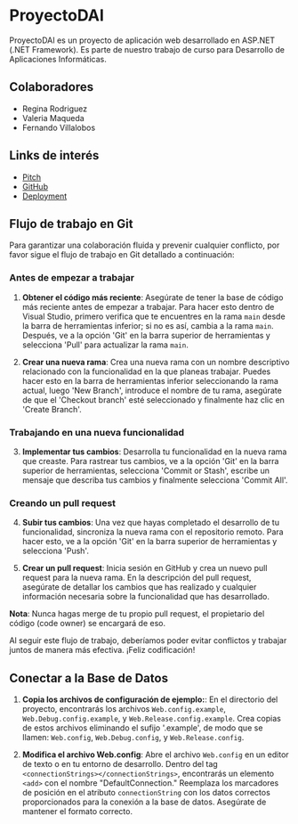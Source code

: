# ProyectoDAI
ProyectoDAI es un proyecto de aplicación web desarrollado en ASP.NET (.NET Framework). Es parte de nuestro trabajo de curso para Desarrollo de Aplicaciones Informáticas.

## Colaboradores
- Regina Rodriguez
- Valeria Maqueda
- Fernando Villalobos

## Links de interés
- [Pitch](https://youtu.be/L9r0cd3uIPs?si=HvP56NkWBndEOW75)
- [GitHub](https://github.com/Villalobos4113/ProyectoDAI)
- [Deployment](https://daiwell.fvb.one)

## Flujo de trabajo en Git

Para garantizar una colaboración fluida y prevenir cualquier conflicto, por favor sigue el flujo de trabajo en Git detallado a continuación:

### Antes de empezar a trabajar

1. **Obtener el código más reciente**: Asegúrate de tener la base de código más reciente antes de empezar a trabajar. Para hacer esto dentro de Visual Studio, primero verifica que te encuentres en la rama `main` desde la barra de herramientas inferior; si no es así, cambia a la rama `main`. Después, ve a la opción 'Git' en la barra superior de herramientas y selecciona 'Pull' para actualizar la rama `main`.

2. **Crear una nueva rama**: Crea una nueva rama con un nombre descriptivo relacionado con la funcionalidad en la que planeas trabajar. Puedes hacer esto en la barra de herramientas inferior seleccionando la rama actual, luego 'New Branch', introduce el nombre de tu rama, asegúrate de que el 'Checkout branch' esté seleccionado y finalmente haz clic en 'Create Branch'.

### Trabajando en una nueva funcionalidad

3. **Implementar tus cambios**: Desarrolla tu funcionalidad en la nueva rama que creaste. Para rastrear tus cambios, ve a la opción 'Git' en la barra superior de herramientas, selecciona 'Commit or Stash', escribe un mensaje que describa tus cambios y finalmente selecciona 'Commit All'.

### Creando un pull request

4. **Subir tus cambios**: Una vez que hayas completado el desarrollo de tu funcionalidad, sincroniza la nueva rama con el repositorio remoto. Para hacer esto, ve a la opción 'Git' en la barra superior de herramientas y selecciona 'Push'.

5. **Crear un pull request**: Inicia sesión en GitHub y crea un nuevo pull request para la nueva rama. En la descripción del pull request, asegúrate de detallar los cambios que has realizado y cualquier información necesaria sobre la funcionalidad que has desarrollado.

**Nota**: Nunca hagas merge de tu propio pull request, el propietario del código (code owner) se encargará de eso.

Al seguir este flujo de trabajo, deberíamos poder evitar conflictos y trabajar juntos de manera más efectiva. ¡Feliz codificación!

## Conectar a la Base de Datos

1. **Copia los archivos de configuración de ejemplo:**: En el directorio del proyecto, encontrarás los archivos `Web.config.example`, `Web.Debug.config.example`, y `Web.Release.config.example`. Crea copias de estos archivos eliminando el sufijo '.example', de modo que se llamen: `Web.config`, `Web.Debug.config`, y `Web.Release.config`.

2. **Modifica el archivo Web.config**: Abre el archivo `Web.config` en un editor de texto o en tu entorno de desarrollo. Dentro del tag `<connectionStrings></connectionStrings>`, encontrarás un elemento `<add>` con el nombre "DefaultConnection." Reemplaza los marcadores de posición en el atributo `connectionString` con los datos correctos proporcionados para la conexión a la base de datos. Asegúrate de mantener el formato correcto.
